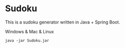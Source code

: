 # Sudoku
This is a sudoku generator written in Java + Spring Boot.

Windows & Mac & Linux

`java -jar Sudoku.jar`